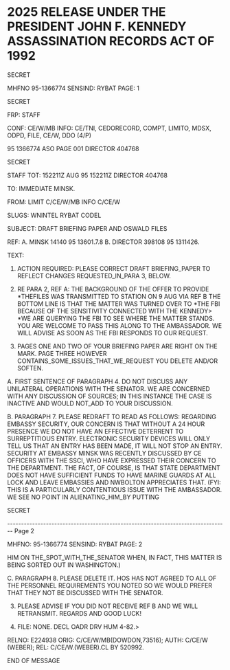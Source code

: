 # 2025 RELEASE UNDER THE PRESIDENT JOHN F. KENNEDY ASSASSINATION RECORDS ACT OF 1992

SECRET

MHFNO 95-1366774 SENSIND: RYBAT PAGE: 1

SECRET

FRP: STAFF

CONF: CE/W/MB INFO: CE/TNI, CEDORECORD, COMPT, LIMITO, MDSX, ODPD,
FILE, CE/W, DDO (4/P)

95 1366774 ASO PAGE 001 DIRECTOR 404768

SECRET

STAFF TOT: 152211Z AUG 95 152211Z DIRECTOR 404768

TO: IMMEDIATE MINSK.

FROM: LIMIT C/CE/W/MB INFO C/CE/W

SLUGS: WNINTEL RYBAT CODEL

SUBJECT: DRAFT BRIEFING PAPER AND OSWALD FILES

REF: A. MINSK 14140 95 13601.7.8
B. DIRECTOR 398108 95 1311426.

TEXT:

1. ACTION REQUIRED: PLEASE CORRECT DRAFT BRIEFING_PAPER TO REFLECT CHANGES REQUESTED_IN_PARA 3, BELOW.

2. RE PARA 2, REF A: THE BACKGROUND OF THE OFFER TO PROVIDE *THE<LEE HARVEY OSWALD>FILES WAS TRANSMITTED TO STATION ON 9 AUG VIA REF B THE BOTTOM LINE IS THAT THE MATTER WAS TURNED OVER TO *THE FBI BECAUSE OF THE SENSITIVITY CONNECTED WITH THE KENNEDY> *<ASSASSINATION->WE ARE QUERYING THE FBI TO SEE WHERE THE MATTER STANDS. YOU ARE WELCOME TO PASS THIS ALONG TO THE AMBASSADOR. WE WILL ADVISE AS SOON AS THE FBI RESPONDS TO OUR REQUEST.

3. PAGES ONE AND TWO OF YOUR BRIEFING PAPER ARE RIGHT ON THE MARK. PAGE THREE HOWEVER CONTAINS_SOME_ISSUES_THAT_WE_REQUEST YOU DELETE AND/OR SOFTEN.

A. FIRST SENTENCE OF PARAGRAPH 4. DO NOT DISCUSS ANY UNILATERAL OPERATIONS WITH THE SENATOR. WE ARE CONCERNED WITH ANY DISCUSSION OF SOURCES; IN THIS INSTANCE THE CASE IS INACTIVE AND WOULD NOT_ADD TO YOUR DISCUSSION.

B. PARAGRAPH 7. PLEASE REDRAFT TO READ AS FOLLOWS: REGARDING EMBASSY SECURITY, OUR CONCERN IS THAT WITHOUT A 24 HOUR PRESENCE WE DO NOT HAVE AN EFFECTIVE DETERRENT TO SURREPTITIOUS ENTRY. ELECTRONIC SECURITY DEVICES WILL ONLY TELL US THAT AN ENTRY HAS BEEN MADE, IT WILL NOT STOP AN ENTRY. SECURITY AT EMBASSY MINSK WAS RECENTLY DISCUSSED BY CE OFFICERS WITH THE SSCI, WHO HAVE EXPRESSED THEIR CONCERN TO THE DEPARTMENT. THE FACT, OF COURSE, IS THAT STATE DEPARTMENT DOES NOT HAVE SUFFICIENT FUNDS TO HAVE MARINE GUARDS AT ALL LOCK AND LEAVE EMBASSIES AND NWBOLTON APPRECIATES THAT. (FYI: THIS IS A PARTICULARLY CONTENTIOUS ISSUE WITH THE AMBASSADOR. WE SEE NO POINT IN ALIENATING_HIM_BY PUTTING

SECRET


-------------------------------------------------------------------------------- Page 2

MHFNO: 95-1366774 SENSIND: RYBAT PAGE: 2

HIM ON THE_SPOT_WITH_THE_SENATOR WHEN, IN FACT, THIS MATTER IS
BEING SORTED OUT IN WASHINGTON.)

C. PARAGRAPH 8. PLEASE DELETE IT. HOS HAS NOT AGREED
TO ALL OF THE PERSONNEL REQUIREMENTS YOU NOTED SO WE WOULD PREFER
THAT THEY NOT BE DISCUSSED WITH THE SENATOR.

3. PLEASE ADVISE IF YOU DID NOT RECEIVE REF B AND WE WILL
   RETRANSMIT. REGARDS AND GOOD LUCK!

4. FILE: NONE. DECL OADR DRV HUM 4-82.>

RELNO: E224938
ORIG: C/CE/W/MB(DOWDON,73516); AUTH: C/CE/W (WEBER); REL:
C/CE/W.(WEBER).CL BY 520992.

END OF MESSAGE

